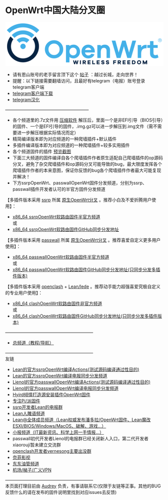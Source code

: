 # OpenWrt中国大陆分叉圈
![OpenWrt logo](./logo.svg)          

* 请有恩山账号的老手留言顶下这个 [帖子](https://www.right.com.cn/forum/thread-4053643-1-1.html) ：越过长城，走向世界！            
* 提醒：以下链接需要翻墙访问，且最好有telegram（电报）账号登录telegram客户端           
* [telegram客户端下载](https://telegram.org/apps)           
* [telegram汉化](https://t.me/setlanguage/classic-zh)          

———————————————————
* 各个频道里的.7z文件用 [压缩软件](https://cn.bandisoft.com/bandizip/) 解压后，里面一个是非EFI引导（BIOS引导）的固件、一个是EFI引导的固件，.img.gz可以进一步解压到.img文件（需不需要进一步解压根据实际情况而定）                  
* 精简编译版本即为对应频道的一种爬墙插件+默认插件             
* 多插件编译版本即为对应频道的一种爬墙插件+较多实用插件       
* 各个频道固件的插件 [预览截图](https://t.me/joinchat/UUregAuvkM-vKceL)                
* 下面三大频道的固件编译自各个爬墙插件作者原生适配自己爬墙插件的op源码分叉，避免了杂交爬墙插件和op源码分叉可能导致的bug，最大限度发挥各个爬墙插件作者的本来意图，保证你反馈的bug各个爬墙插件作者最大可能复现并解决！          
* 下方ssrpOpenWrt、passwallOpenWrt固件分发频道，分别为ssrp、passwall插件开发者认可的半官方固件分发频道             

【多插件版本采用 [ssrp](https://github.com/fw876/helloworld) 所属 [原生OpenWrt分叉](https://github.com/coolsnowwolf/lede) 。推荐小白及不爱折腾用户使用】：              
* [x86_64 ssrpOpenWrt软路由固件半官方频道](https://t.me/ssrpOpenWRT)      
或      
* [x86_64 ssrpOpenWrt软路由固件GitHub同步分发地址](https://github.com/boduoyejieyi666/ssrpOpenWRT/releases)      

【多插件版本采用 [passwall](https://github.com/xiaorouji/openwrt-passwall) 所属 [原生OpenWrt分叉](https://github.com/Lienol/openwrt) 。推荐喜爱自定义更多用户使用】：           
* [x86_64 passwallOpenWrt软路由固件半官方频道](https://t.me/passwallOpenWRT233)      
或      
* [x86_64 passwallOpenWrt软路由固件GitHub同步分发地址(只同步分发多插件版本)](https://github.com/boduoyejieyi666/passwallOpenWRT/releases)           
   
【多插件版本采用 [openclash](https://github.com/vernesong/OpenClash) + [Lean/lede](https://github.com/coolsnowwolf/lede) 。推荐动手能力超强喜爱究极自定义的专业用户使用】：      
* [x86_64 clashOpenWrt软路由固件非官方频道](https://t.me/clashOpenWRT233)          
或       
* [x86_64 clashOpenWrt软路由固件GitHub同步分发地址(只同步分发多插件版本)](https://github.com/boduoyejieyi666/clashOpenWRT/releases)            


————————————————————        
* [总频道（教程/导航）](https://t.me/OpenWRTcn)            


————————————————————        
友链       
* [Lean的官方ssrpOpenWrt编译Actions(测试源码编译通过性目的)](https://github.com/coolsnowwolf/lede/actions)         
* [Lean的官方ssrpOpenWrt编译电报同步分发频道](https://t.me/joinchat/SI86ePErDKGj4EMO)          
* [Lienol的官方passwallOpenWrt编译Actions(测试源码编译通过性目的)](https://github.com/Lienol/openwrt-actions/actions)     
* [Lienol的官方passwallOpenWrt编译电报同步分发频道](https://t.me/joinchat/RfMYmxinmIxf8pRw)         
* [Hyird倾情打造源安装插件OpenWrt固件](./youlian/Hyird1.md)               
* [专注Pi/派固件](./youlian/Pi.md)        
* [ssrp开发者Lean的电报群](https://t.me/joinchat/JhKgAA6Hx1uiihA7RaTW1w)          
* [Lean人雕语频道](https://t.me/LeanSaidWTF)       
* [Lean@全体成员频道（Lean权威发布潘多拉/OpenWrt固件、Lean魔改ESXI/BIOS/Windows/MacOS、破解、游戏...）](https://t.me/LeanAtYou)       
* [小报频道（IT最新资讯、科学上网一手情报...）](https://t.me/FQnews)     
* passwall初代开发者Lienol的电报群已经关闭新人入口，第二代开发者xiaorouji暂未建立交流群       
* [openclash开发者vernesong主要出没群](https://t.me/ctcgfw_openwrt_discuss)        
* [奈菲影视](https://www.nfmovies.com/)      
* [东东油管频道](https://www.youtube.com/c/BIGdongdong/videos)          
* [机场/梯子/广义VPN](./youlian/jichang.md)        

————————————————————            
本页面打理目前由 [Audrey](https://t.me/AudreyHB1314) 负责，有事请联系它(仅限于友链等正事。其他的BUG反馈什么的请在发布的固件说明里找到对应issues去反馈)      

